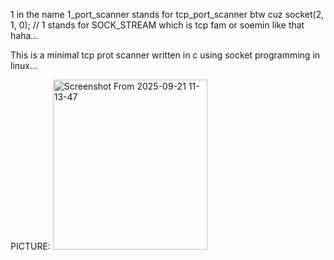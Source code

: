 1 in the name 1_port_scanner stands for tcp_port_scanner btw cuz socket(2, 1, 0); // 1 stands for SOCK_STREAM which is tcp fam or soemin like that haha...

This is a minimal tcp prot scanner written in c using socket programming in linux...

PICTURE:
<img width="70%" height="272" alt="Screenshot From 2025-09-21 11-13-47" src="https://github.com/user-attachments/assets/b4c151a4-281f-4777-9f94-a5fb54bdf52f" />
